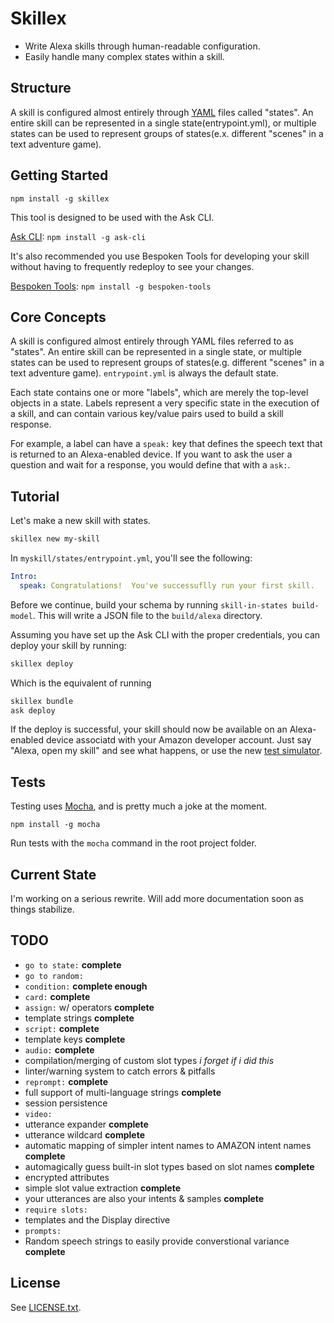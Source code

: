 Skillex
=======

- Write Alexa skills through human-readable configuration.
- Easily handle many complex states within a skill.

## Structure

A skill is configured almost entirely through [YAML](https://learnxinyminutes.com/docs/yaml/) files called "states".  An entire skill can be represented in a single state(entrypoint.yml), or multiple states can be used to represent groups of states(e.x. different "scenes" in a text adventure game).

## Getting Started

`npm install -g skillex`

This tool is designed to be used with the Ask CLI.  

[Ask CLI](https://developer.amazon.com/docs/smapi/ask-cli-command-reference.html): `npm install -g ask-cli`

It's also recommended you use Bespoken Tools for developing your skill without having to frequently redeploy to see your changes.

[Bespoken Tools](https://bespoken.tools/): `npm install -g bespoken-tools`

## Core Concepts

A skill is configured almost entirely through YAML files referred to as "states".  An entire skill can be represented in a single state, or multiple states can be used to represent groups of states(e.g. different "scenes" in a text adventure game).  `entrypoint.yml` is always the default state.

Each state contains one or more "labels", which are merely the top-level objects in a state.  Labels represent a very specific state in the execution of a skill, and can contain various key/value pairs used to build a skill response.

For example, a label can have a `speak:` key that defines the speech text that is returned to an Alexa-enabled device.  If you want to ask the user a question and wait for a response, you would define that with a `ask:`.

## Tutorial

Let's make a new skill with states.

```sh
skillex new my-skill
```

In `myskill/states/entrypoint.yml`, you'll see the following:

```yaml
Intro:
  speak: Congratulations!  You've successuflly run your first skill.
```

Before we continue, build your schema by running `skill-in-states build-model`.  This will write a JSON file to the `build/alexa` directory.

Assuming you have set up the Ask CLI with the proper credentials, you can deploy your skill by running:

```sh
skillex deploy
```

Which is the equivalent of running

```sh
skillex bundle
ask deploy
```

If the deploy is successful, your skill should now be available on an Alexa-enabled device associatd with your Amazon developer account.  Just say "Alexa, open my skill" and see what happens, or use the new [test simulator](https://developer.amazon.com/blogs/alexa/post/577069bd-d9f9-439a-b4bf-3b0495e3d24b/announcing-new-test-simulator-beta-for-alexa-skills).

## Tests

Testing uses [Mocha](https://github.com/mochajs/mocha), and is pretty much a joke at the moment.

`npm install -g mocha`

Run tests with the `mocha` command in the root project folder.

## Current State

I'm working on a serious rewrite.  Will add more documentation soon as things stabilize.

## TODO

- `go to state:` **complete**
- `go to random:`
- `condition:` **complete enough**
- `card:` **complete**
- `assign:` w/ operators **complete**
- template strings **complete**
- `script:` **complete**
- template keys **complete**
- `audio:` **complete**
- compilation/merging of custom slot types *i forget if i did this*
- linter/warning system to catch errors & pitfalls
- `reprompt:` **complete**
- full support of multi-language strings **complete**
- session persistence
- `video:`
- utterance expander **complete**
- utterance wildcard **complete**
- automatic mapping of simpler intent names to AMAZON intent names **complete**
- automagically guess built-in slot types based on slot names **complete**
- encrypted attributes
- simple slot value extraction **complete**
- your utterances are also your intents & samples **complete**
- `require slots:`
- templates and the Display directive
- `prompts:`
- Random speech strings to easily provide converstional variance **complete**

## License

See [LICENSE.txt](https://github.com/Ravenstine/skillex/blob/master/LICENSE.txt).

